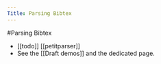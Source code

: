 ---Title: Parsing Bibtex---#Parsing Bibtex- [[todo]] [[petitparser]]- See the [[Draft demos]] and the dedicated page.